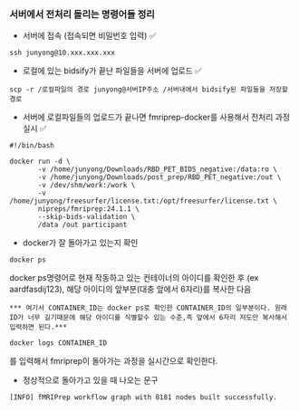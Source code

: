 ### 서버에서 전처리 돌리는 명령어들 정리 

* 서버에 접속 (접속되면 비밀번호 입력) ✅

~~~linux
ssh junyong@10.xxx.xxx.xxx
~~~

* 로컬에 있는 bidsify가 끝난 파일들을 서버에 업로드 ✅

~~~linux
scp -r /로컬파일의 경로 junyong@서버IP주소 /서버내에서 bidsify된 파일들을 저장할 경로
~~~

* 서버에 로컬파일들의 업로드가 끝나면 fmriprep-docker를 사용해서 전처리 과정 실시 ✅

~~~linux
#!/bin/bash

docker run -d \
       -v /home/junyong/Downloads/RBD_PET_BIDS_negative:/data:ro \
       -v /home/junyong/Downloads/post_prep/RBD_PET_negative:/out \
       -v /dev/shm/work:/work \
       -v /home/junyong/freesurfer/license.txt:/opt/freesurfer/license.txt \
       nipreps/fmriprep:24.1.1 \
       --skip-bids-validation \
       /data /out participant
~~~

* docker가 잘 돌아가고 있는지 확인

~~~linux
docker ps
~~~

docker ps명령어로 현재 작동하고 있는 컨테이너의 아이디를 확인한 후 (ex aardfasdij123), 해당 아이디의 앞부분(대충 앞에서 6자리)를 복사한 다음

~~~linux
*** 여기서 CONTAINER_ID는 docker ps로 확인한 CONTAINER_ID의 일부분이다. 원래 ID가 너무 길기때문에 해당 아이디를 식별할수 있는 수준,즉 앞에서 6자리 저도만 복사해서 입력하면 된다.***

docker logs CONTAINER_ID
~~~
를 입력해서 fmriprep이 돌아가는 과정을 실시간으로 확인한다.

* 정상적으로 돌아가고 있을 때 나오는 문구

~~~linux
[INFO] fMRIPrep workflow graph with 8181 nodes built successfully.
~~~


